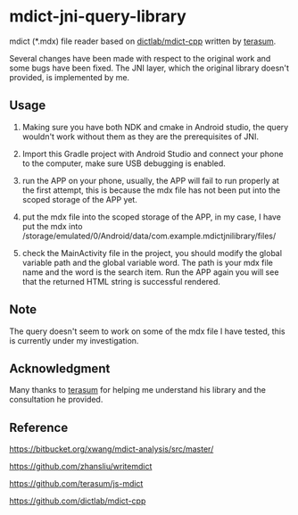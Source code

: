 # mdict-jni-query-library
mdict (\*.mdx) file reader based on [dictlab/mdict-cpp](https://github.com/dictlab/mdict-cpp) written by [terasum](https://github.com/terasum).

Several changes have been made with respect to the original work and some bugs have been fixed. The JNI layer, which the original library doesn't provided, is implemented by me.

## Usage
1. Making sure you have both NDK and cmake in Android studio, the query wouldn't work without them as they are the prerequisites of JNI. 

2. Import this Gradle project with Android Studio and connect your phone to the computer, make sure USB debugging is enabled.

3. run the APP on your phone, usually, the APP will fail to run properly at the first attempt, this is because the mdx file has not been put into the scoped storage of the APP 
yet.

4. put the mdx file into the scoped storage of the APP, in my case, I have put the mdx into /storage/emulated/0/Android/data/com.example.mdictjnilibrary/files/

5. check the MainActivity file in the project, you should modify the global variable path and the global variable word. The path is your mdx file name and the word is the search item. Run the APP 
again you will see that the returned HTML string is successful rendered.
## Note
The query doesn't seem to work on some of the mdx file I have tested, this is currently under my investigation.

## Acknowledgment
Many thanks to [terasum](https://github.com/terasum) for helping me understand his library and the consultation he provided. 

## Reference
https://bitbucket.org/xwang/mdict-analysis/src/master/

https://github.com/zhansliu/writemdict

https://github.com/terasum/js-mdict

https://github.com/dictlab/mdict-cpp



